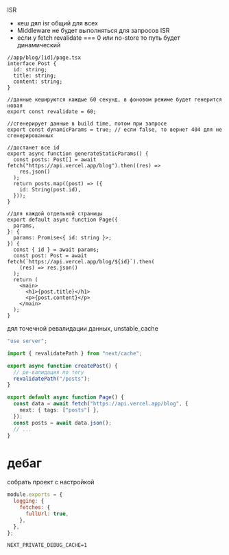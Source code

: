 ISR

- кеш дял isr общий для всех
- Middleware не будет выполняться для запросов ISR
- если у fetch revalidate === 0 или no-store то путь будет динамический

```tsx
//app/blog/[id]/page.tsx
interface Post {
  id: string;
  title: string;
  content: string;
}

//данные кешируются каждые 60 секунд, в фоновом режиме будет генерится новая
export const revalidate = 60;

//сгенерирует данные в build time, потом при запросе
export const dynamicParams = true; // если false, то вернет 404 для не сгенерированных

//достанет все id
export async function generateStaticParams() {
  const posts: Post[] = await fetch("https://api.vercel.app/blog").then((res) =>
    res.json()
  );
  return posts.map((post) => ({
    id: String(post.id),
  }));
}

//для каждой отдельной страницы
export default async function Page({
  params,
}: {
  params: Promise<{ id: string }>;
}) {
  const { id } = await params;
  const post: Post = await fetch(`https://api.vercel.app/blog/${id}`).then(
    (res) => res.json()
  );
  return (
    <main>
      <h1>{post.title}</h1>
      <p>{post.content}</p>
    </main>
  );
}
```

дял точечной ревалидации данных, unstable_cache

```ts
"use server";

import { revalidatePath } from "next/cache";

export async function createPost() {
  // ре-валидация по тегу
  revalidatePath("/posts");
}

export default async function Page() {
  const data = await fetch("https://api.vercel.app/blog", {
    next: { tags: ["posts"] },
  });
  const posts = await data.json();
  // ...
}
```

# дебаг

собрать проект с настройкой

```js
module.exports = {
  logging: {
    fetches: {
      fullUrl: true,
    },
  },
};
```

```
NEXT_PRIVATE_DEBUG_CACHE=1
```
